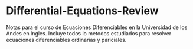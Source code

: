 Differential-Equations-Review
=============================

Notas para el curso de Ecuaciones Diferenciables en la Universidad de los Andes en Ingles.
Incluye todos lo metodos estudiados para resolver ecuaciones diferenciables ordinarias y pariciales.
